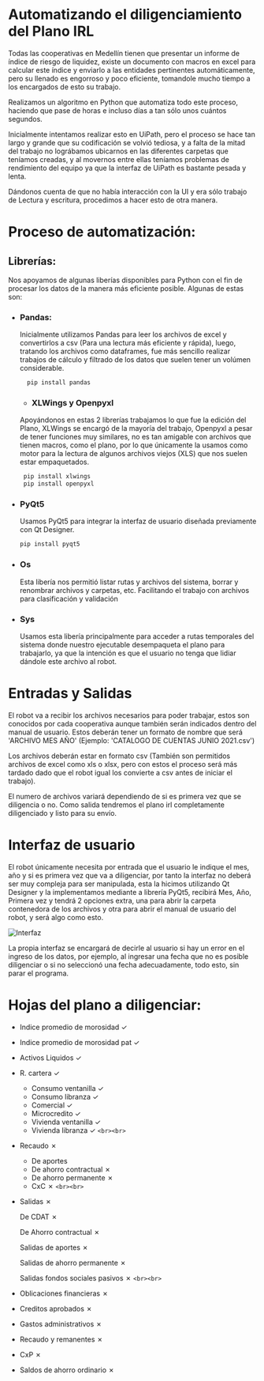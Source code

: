 # Automatizando el diligenciamiento del Plano IRL

Todas las cooperativas en Medellín tienen que presentar un informe de índice de riesgo de liquidez, existe un documento con macros en excel para calcular este índice y enviarlo a las entidades pertinentes automáticamente, pero su llenado es engorroso y poco eficiente, tomandole mucho tiempo a los encargados de esto su trabajo.

Realizamos un algoritmo en Python que automatiza todo este proceso, haciendo que pase de horas e incluso días a tan sólo unos cuántos segundos.

Inicialmente intentamos realizar esto en UiPath, pero el proceso se hace tan largo y grande que su codificación se volvió tediosa, y a falta de la mitad del trabajo no lográbamos ubicarnos en las diferentes carpetas que teníamos creadas, y al movernos entre ellas teníamos problemas de rendimiento del equipo ya que la interfaz de UiPath es bastante pesada y lenta.

Dándonos cuenta de que no había interacción con la UI y era sólo trabajo de Lectura y escritura, procedimos a hacer esto de otra manera.

# Proceso de automatización:

## Librerías:

Nos apoyamos de algunas liberías disponibles para Python con el fin de procesar los datos de la manera más eficiente posible. Algunas de estas son:

- ### Pandas:

  Inicialmente utilizamos Pandas para leer los archivos de excel y convertirlos a csv (Para una lectura más eficiente y rápida), luego, tratando los archivos como dataframes, fue más sencillo realizar trabajos de cálculo y filtrado de los datos que suelen tener un volúmen considerable.


  ```python
    pip install pandas
  ```

  - ### XLWings y Openpyxl

  Apoyándonos en estas 2 librerías trabajamos lo que fue la edición del Plano, XLWings se encargó de la mayoría del trabajo, Openpyxl a pesar de tener funciones muy similares, no es tan amigable con archivos que tienen macros, como el plano, por lo que únicamente la usamos como motor para la lectura de algunos archivos viejos (XLS) que nos suelen estar empaquetados.

  ```python
   pip install xlwings
   pip install openpyxl
  ```
- ### PyQt5

  Usamos PyQt5 para integrar la interfaz de usuario diseñada previamente con Qt Designer.


  ```python
  pip install pyqt5
  ```
- ### Os

  Esta libería nos permitió listar rutas y archivos del sistema, borrar y renombrar archivos y carpetas, etc. Facilitando el trabajo con archivos para clasificación y validación
- ### Sys

  Usamos esta libería principalmente para acceder a rutas temporales del sistema donde nuestro ejecutable desempaqueta el plano para trabajarlo, ya que la intención es que el usuario no tenga que lidiar dándole este archivo al robot.

# Entradas y Salidas

El robot va a recibir los archivos necesarios para poder trabajar, estos son conocidos por cada cooperativa aunque también serán indicados dentro del manual de usuario. Estos deberán tener un formato de nombre que será 'ARCHIVO MES AÑO' (Ejemplo: 'CATALOGO DE CUENTAS JUNIO 2021.csv')

Los archivos deberán estar en formato csv (También son permitidos archivos de excel como xls o xlsx, pero con estos el proceso será más tardado dado que el robot igual los convierte a csv antes de iniciar el trabajo).

El numero de archivos variará dependiendo de si es primera vez que se diligencia o no. Como salida tendremos el plano irl completamente diligenciado y listo para su envío.

# Interfaz de usuario

El robot únicamente necesita por entrada que el usuario le indique el mes, año y si es primera vez que va a diligenciar, por tanto la interfaz no deberá ser muy compleja para ser manipulada, esta la hicimos utilizando Qt Designer y la implementamos mediante a librería PyQt5, recibirá Mes, Año, Primera vez y tendrá 2 opciones extra, una para abrir la carpeta contenedora de los archivos y otra para abrir el manual de usuario del robot, y será algo como esto.

![Interfaz](https://i.imgur.com/R4yxNFo.png)

La propia interfaz se encargará de decirle al usuario si hay un error en el ingreso de los datos, por ejemplo, al ingresar una fecha que no es posible diligenciar o si no seleccionó una fecha adecuadamente, todo esto, sin parar el programa.

# Hojas del plano a diligenciar:

- Indice promedio de morosidad &check;
- Indice promedio de morosidad pat &check;
- Activos Liquidos &check;
- R. cartera &check;

  - Consumo ventanilla &check;
  - Consumo libranza &check;
  - Comercial &check;
  - Microcredito &check;
  - Vivienda ventanilla &check;
  - Vivienda libranza &check;
    `<br><br>`
- Recaudo &cross;

  - De aportes
  - De ahorro contractual &cross;
  - De ahorro permanente &cross;
  - CxC &cross;
    `<br><br>`
- Salidas &cross;

  De CDAT &cross;

  De Ahorro contractual &cross;

  Salidas de aportes &cross;

  Salidas de ahorro permanente &cross;

  Salidas fondos sociales pasivos &cross;
  `<br><br>`
- Oblicaciones financieras &cross;
- Creditos aprobados &cross;
- Gastos administrativos &cross;
- Recaudo y remanentes &cross;
- CxP &cross;
- Saldos de ahorro ordinario &cross;
